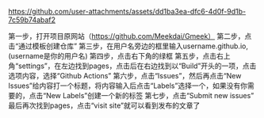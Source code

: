 https://github.com/user-attachments/assets/dd1ba3ea-dfc6-4d0f-9d1b-7c59b74abaf2



第一步，打开项目原网站（https://github.com/Meekdai/Gmeek）
第二步，点击“通过模板创建仓库”
第三步，在用户名旁边的框里输入username.github.io,(username是你的用户名)
第四步，点击右下角的绿框
第五步，点击右上角“settings”，在左边找到pages，点击后在右边找到以“Build”开头的一项，点击选项内容，选择“Github Actions”
第六步，点击“Issues”，然后再点击“New Issues”给内容打一个标题，将内容输入后点击“Labels”选择一个，如果没有你需要的，点击“New Labels”创建一个新的标签
第七步，点击“Submit new issues”
最后再次找到pages，点击“visit site”就可以看到发布的文章了